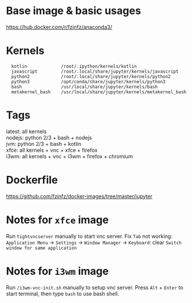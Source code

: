 # Base image & basic usages
https://hub.docker.com/r/fzinfz/anaconda3/

# Kernels
```
  kotlin             /root/.ipython/kernels/kotlin
  javascript         /root/.local/share/jupyter/kernels/javascript
  python2            /root/.local/share/jupyter/kernels/python2
  python3            /opt/conda/share/jupyter/kernels/python3
  bash               /usr/local/share/jupyter/kernels/bash
  metakernel_bash    /usr/local/share/jupyter/kernels/metakernel_bash
```

# Tags
latest:	all kernels  
nodejs:	python 2/3 + bash + nodejs  
jvm: 	python 2/3 + bash + kotlin  
xfce:	all kernels + vnc + xfce + firefox  
i3wm:	all kernels + vnc + i3wm + firefox + chromium  

# Dockerfile
https://github.com/fzinfz/docker-images/tree/master/jupyter

# Notes for `xfce` image
Run `tightvncserver` manually to start vnc server.
Fix `Tab` not working: `Application Menu` -> `Settings` -> `Window Manager` -> `Keyboard`: clear `Switch window for same application`

# Notes for `i3wm` image
Run `/i3wm-vnc-init.sh` manually to setup vnc server.
Press `Alt` + `Enter` to start terminal, then type `bash` to use bash shell.
